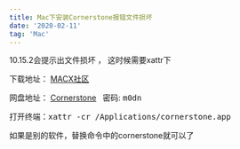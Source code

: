 ```yaml
---
title: Mac下安装Cornerstone报错文件损坏
date: '2020-02-11'
tag: 'Mac'
---
```


10.15.2会提示出文件损坏 ， 这时候需要xattr下

下载地址： [MACX社区][1]

网盘地址： [Cornerstone][2] &nbsp;   密码: <kbd>m0dn</kbd>

打开终端：<kbd>xattr -cr /Applications/cornerstone.app</kbd>

如果是别的软件，替换命令中的cornerstone就可以了


  [1]: http://soft.macx.cn/soft3947.htm
  [2]: https://pan.baidu.com/s/1EnguCZHxeVG-hmNtpMajUQ
